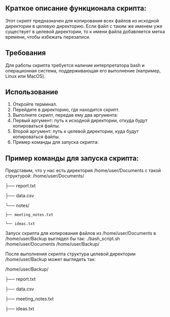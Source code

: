 ## Краткое описание функционала скрипта:

Этот скрипт предназначен для копирования всех файлов из исходной директории в целевую директорию.
Если файл с таким же именем уже существует в целевой директории, то к имени файла добавляется метка времени, чтобы избежать перезаписи.


## Требования

Для работы скрипта требуется наличие интерпретатора bash и операционная система, поддерживающая его выполнение (например, Linux или MacOS).


## Использование

1. Откройте терминал.
2. Перейдите в директорию, где находится скрипт.
3. Выполните скрипт, передав ему два аргумента:
4. Первый аргумент: путь к исходной директории, откуда будут копироваться файлы.
5. Второй аргумент: путь к целевой директории, куда будут копироваться файлы.
6. Пример команды для запуска скрипта:


## Пример команды для запуска скрипта:


Представим, что у нас есть директория /home/user/Documents с такой структурой:
/home/user/Documents/

├── report.txt

├── data.csv

└── notes/

    ├── meeting_notes.txt

    └── ideas.txt
    


Запуск скрипта для копирования файлов из /home/user/Documents в /home/user/Backup выглядел бы так:
./bash_script.sh /home/user/Documents /home/user/Backup/

После выполнения скрипта структура целевой директории /home/user/Backup может выглядеть так:

/home/user/Backup/

├── report.txt

├── data.csv

├── meeting_notes.txt

├── ideas.txt

